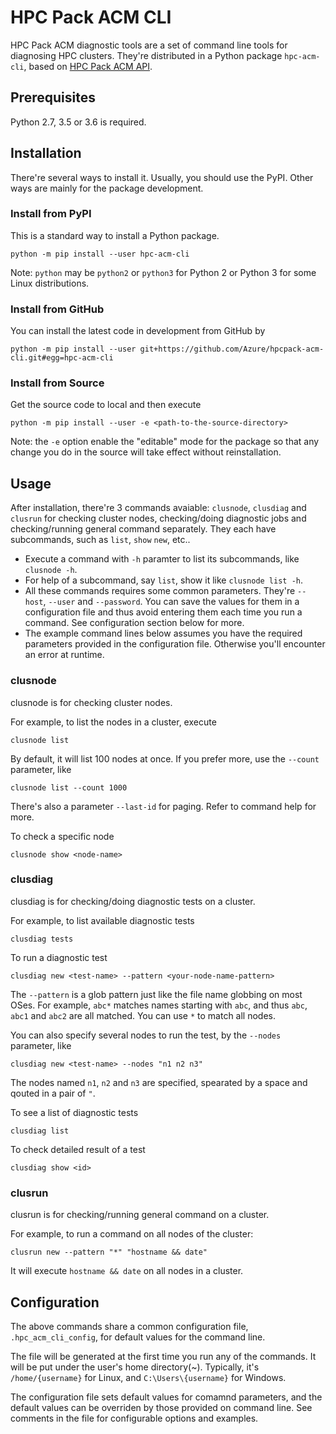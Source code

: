# HPC Pack ACM CLI

HPC Pack ACM diagnostic tools are a set of command line tools for diagnosing HPC clusters. They're distributed in a Python package `hpc-acm-cli`, based on [HPC Pack ACM API](https://github.com/Azure/hpcpack-acm-api-python).

## Prerequisites

Python 2.7, 3.5 or 3.6 is required.

## Installation

There're several ways to install it. Usually, you should use the PyPI. Other ways are mainly for the package development.

### Install from PyPI

This is a standard way to install a Python package.

```
python -m pip install --user hpc-acm-cli
```

Note: `python` may be `python2` or `python3` for Python 2 or Python 3 for some Linux distributions.

### Install from GitHub

You can install the latest code in development from GitHub by

```
python -m pip install --user git+https://github.com/Azure/hpcpack-acm-cli.git#egg=hpc-acm-cli
```

### Install from Source

Get the source code to local and then execute

```
python -m pip install --user -e <path-to-the-source-directory>
```

Note: the `-e` option enable the "editable" mode for the package so that any change you do in the source will take effect without reinstallation.

## Usage

After installation, there're 3 commands avaiable: `clusnode`, `clusdiag` and `clusrun` for checking cluster nodes, checking/doing diagnostic jobs and checking/running general command separately. They each have subcommands, such as `list`, `show` `new`, etc..

* Execute a command with `-h` paramter to list its subcommands, like `clusnode -h`.
* For help of a subcommand, say `list`, show it like `clusnode list -h`.
* All these commands requires some common parameters. They're `--host`, `--user` and `--password`. You can save the values for them in a configuration file and thus avoid entering them each time you run a command. See configuration section below for more.
* The example command lines below assumes you have the required parameters provided in the configuration file. Otherwise you'll encounter an error at runtime.

### clusnode

clusnode is for checking cluster nodes.

For example, to list the nodes in a cluster, execute

```
clusnode list
```

By default, it will list 100 nodes at once. If you prefer more, use the `--count` parameter, like

```
clusnode list --count 1000
```

There's also a parameter `--last-id` for paging. Refer to command help for more.


To check a specific node

```
clusnode show <node-name>
```

### clusdiag

clusdiag is for checking/doing diagnostic tests on a cluster.

For example, to list available diagnostic tests

```
clusdiag tests
```

To run a diagnostic test

```
clusdiag new <test-name> --pattern <your-node-name-pattern>
```

The `--pattern` is a glob pattern just like the file name globbing on most OSes. For example, `abc*` matches names starting with `abc`, and thus `abc`, `abc1` and `abc2` are all matched. You can use `*` to match all nodes.

You can also specify several nodes to run the test, by the `--nodes` parameter, like

```
clusdiag new <test-name> --nodes "n1 n2 n3"
```

The nodes named `n1`, `n2` and `n3` are specified, spearated by a space and qouted in a pair of `"`.

To see a list of diagnostic tests

```
clusdiag list
```

To check detailed result of a test

```
clusdiag show <id>
```

### clusrun

clusrun is for checking/running general command on a cluster.

For example, to run a command on all nodes of the cluster:

```
clusrun new --pattern "*" "hostname && date"
```

It will execute `hostname && date` on all nodes in a cluster.


## Configuration

The above commands share a common configuration file, `.hpc_acm_cli_config`, for default values for the command line.

The file will be generated at the first time you run any of the commands. It will be put under the user's home directory(~). Typically, it's `/home/{username}` for Linux, and `C:\Users\{username}` for Windows.

The configuration file sets default values for comamnd parameters, and the default values can be overriden by those provided on command line. See comments in the file for configurable options and examples.
